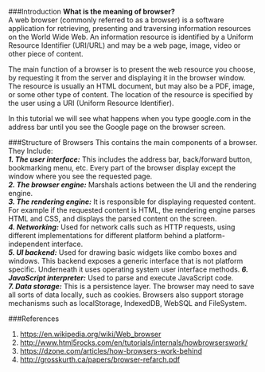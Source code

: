 ###Introduction
**What is the meaning of browser?**<br>
A web browser (commonly referred to as a browser) is a software application for retrieving, presenting and traversing information resources on the World Wide Web. An information resource is identified by a Uniform Resource Identifier (URI/URL) and may be a web page, image, video or other piece of content.

The main function of a browser is to present the web resource you choose, by requesting it from the server and displaying it in the browser window. The resource is usually an HTML document, but may also be a PDF, image, or some other type of content. The location of the resource is specified by the user using a URI (Uniform Resource Identifier).

In this tutorial we will see what happens when you type google.com in the address bar until you see the Google page on the browser screen.

###Structure of Browsers
This contains the main components of a browser. They Include:<br>
    _**1. The user interface:**_ This includes the address bar, back/forward button, bookmarking menu, etc. Every part of the browser display except the window where you see the requested page.<br>
    _**2. The browser engine:**_ Marshals actions between the UI and the rendering engine.<br>
    _**3. The rendering engine:**_ It is responsible for displaying requested content. For example if the requested content is HTML, the rendering engine parses HTML and CSS, and displays the parsed content on the screen.<br>
    _**4. Networking:**_ Used for network calls such as HTTP requests, using different implementations for different platform behind a platform-independent interface.<br>
    _**5. UI backend:**_ Used for drawing basic widgets like combo boxes and windows. This backend exposes a generic interface that is not platform specific. Underneath it uses operating system user interface methods.
    _**6. JavaScript interpreter:**_ Used to parse and execute JavaScript code.<br>
    _**7. Data storage:**_ This is a persistence layer. The browser may need to save all sorts of data locally, such as cookies. Browsers also support storage mechanisms such as localStorage, IndexedDB, WebSQL and FileSystem.


###References
1. https://en.wikipedia.org/wiki/Web_browser
2. http://www.html5rocks.com/en/tutorials/internals/howbrowserswork/
3. https://dzone.com/articles/how-browsers-work-behind
4. http://grosskurth.ca/papers/browser-refarch.pdf
